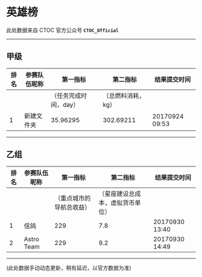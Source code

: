 # 英雄榜

此处数据来自 CTOC 官方公众号 **`CTOC_Official`**

----------------------
## 甲级

| 排名 | 参赛队伍昵称 | 第一指标            | 第二指标        | 结果提交时间
| --- | ---------  | --------          | --------       | ---------
|     |            | （任务完成时间，day） | （总燃料消耗，kg）|
| 1   | 新建文件夹   | 35.96295          | 302.69211      | 20170924 09:53

----------------------
## 乙组

| 排名 | 参赛队伍昵称 | 第一指标              | 第二指标                       | 结果提交时间
| --- | ---------  | --------            | --------                      | ---------
|     |            | （重点城市的导航总收益） | （星座建设总成本，虚拟货币单位）    |
| 1   | 信鸽        | 229                 | 7.8                           | 20170930 13:40
| 2   | Astro Team | 229                 | 9.2                           | 20170930 14:49


--------
(此处数据手动动态更新，稍有延迟，以官方数据为准)
